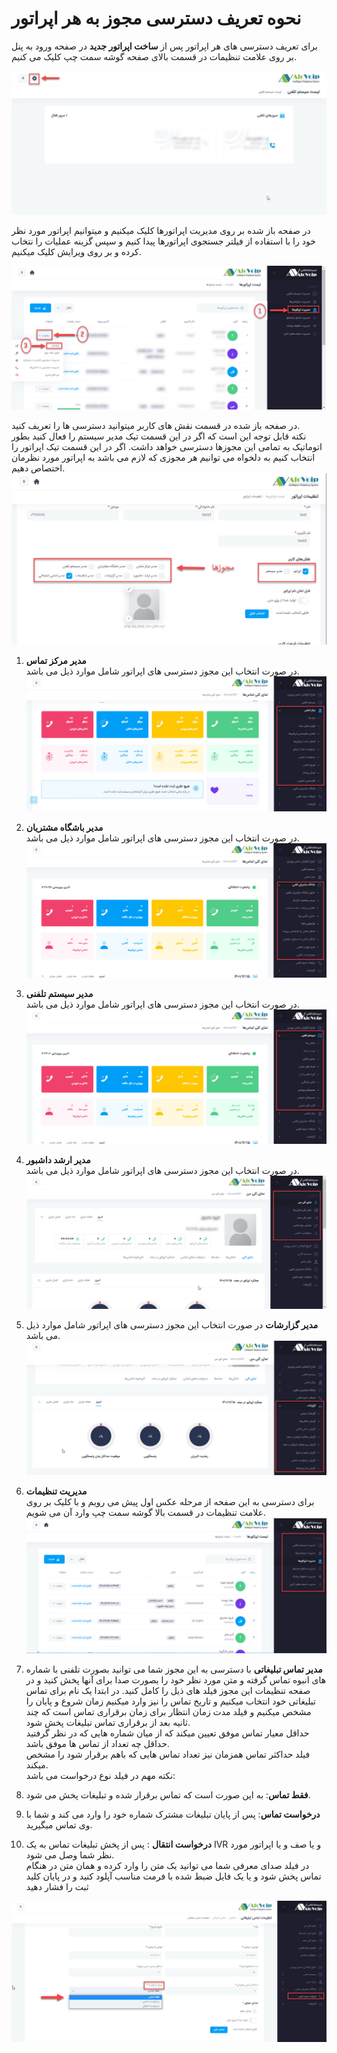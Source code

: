 # نحوه تعریف دسترسی مجوز به هر اپراتور
برای تعریف دسترسی های هر اپراتور پس از **ساخت اپراتور جدید** در صفحه ورود به پنل بر روی علامت تنظیمات در قسمت بالای صفحه گوشه سمت چپ کلیک می کنیم.<br>
<!--- link ایجاد یک اپراتور جدید --->
![صفحه اول پنل](./Images/setting-in-first-panel-view.jpg)

در صفحه باز شده بر روی مدیریت اپراتورها کلیک میکنیم  و میتوانیم اپراتور مورد نظر خود را با استفاده از فیلتر جستجوی اپراتورها پیدا کنیم و سپس گزینه عملیات را نتخاب کرده و بر روی ویرایش کلیک میکنیم.<br>

![ویرایش اپراتور](./Images/operator-list-for-permission.jpg)

در صفحه باز شده در قسمت نقش های کاربر میتوانید دسترسی ها را تعریف کنید.<br>
نکته قابل توجه این است که اگر در این قسمت تیک مدیر سیستم را فعال کنید بطور اتوماتیک به تمامی این مجوزها دسترسی خواهد داشت.
اگر در این قسمت تیک اپراتور را انتخاب کنیم به دلخواه می توانیم هر مجوزی که لازم می باشد به اپراتور مورد نظرمان اختصاص دهیم.
![مجوز اپراتور](./Images/permission-for-operator.jpg)

1. **مدیر مرکز تماس**<br>
در صورت انتخاب این مجوز دسترسی های اپراتور شامل موارد ذیل می باشد.
![مرکز تماس](./Images/call-center.jpg)

2.   **مدیر باشگاه مشتریان** <br>
در صورت انتخاب این مجوز دسترسی های اپراتور شامل موارد ذیل می باشد.
![ باشگاه مشتریان](./Images/customer-club.jpg)

3. **مدیر سیستم تلفنی**<br>
در صورت انتخاب این مجوز دسترسی های اپراتور شامل موارد ذیل می باشد.
![سیستم تلفنی](./Images/Telephone-system.jpg)

4. **مدیر ارشد داشبور**<br>
در صورت انتخاب این مجوز دسترسی های اپراتور شامل موارد ذیل می باشد.
![داشبورد](./Images/administrator-of-the-dashboard.jpg)

5. **مدیر گزارشات**
در صورت انتخاب این مجوز دسترسی های اپراتور شامل موارد ذیل می باشد.
![گزارشات](./Images/reports.jpg)

6. **مدیریت تنظیمات**<br>
برای دسترسی به این صفحه از مرحله عکس اول پیش می رویم و با کلیک بر روی علامت تنظیمات در قسمت بالا گوشه سمت چپ وارد آن می شویم.
![مدیر تنظیمات](./Images/Settings-Manager.jpg)

7. **مدیر تماس تبلیغاتی**
با دسترسی به این مجوز شما می توانید بصورت تلفنی با شماره های انبوه تماس گرفته و متن مورد نظر خود را بصورت صدا برای آنها پخش کنید و  در صفحه تنظیمات این مجوز فیلد های ذیل را کامل کنید.
در ابتدا یک نام برای تماس تبلیغاتی خود انتخاب میکنیم و تاریخ تماس را نیز وارد میکنیم زمان شروع و پایان را مشخص میکنیم و فیلد مدت زمان انتظار برای زمان برقراری تماس است که چند ثانیه بعد از برقراری تماس تبلیغات پخش شود.<br>
حداقل معیار تماس موفق تعیین میکند که از میان شماره هایی که در نظر گرفتید حداقل چه تعداد از تماس ها موفق باشد.<br>
فیلد حداکثر تماس همزمان نیز تعداد تماس هایی که باهم برقرار شود  را مشخص میکند.<br>
نکته مهم در فیلد نوع درخواست می باشد:
1. **فقط تماس**: به این صورت است که تماس برقرار شده و تبلیغات پخش می شود.<br>
2. **درخواست تماس**: پس از پایان تبلیغات مشترک شماره خود را وارد می کند و شما با وی تماس میگیرید.<br>
3. **درخواست انتقال** : پس از پخش تبلیغات تماس به یک IVR و یا صف و یا اپراتور مورد نظر شما وصل می شود.<br>
در فیلد صدای معرفی شما می توانید یک متن را وارد کرده و همان متن در هنگام تماس پخش شود و یا یک فایل ضبط شده با فرمت مناسب آپلود کنید و در پایان کلید ثبت را فشار دهید

![تنظیمات تبلیغات تلفنی](./Images/Advertising-call-settings.jpg)